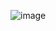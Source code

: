 
![image](https://user-images.githubusercontent.com/63914950/218326467-b5f7d0a8-0119-469e-903b-51ff2d6c8421.png)

